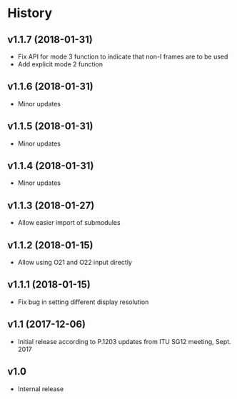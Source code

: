 # History

## v1.1.7 (2018-01-31)

- Fix API for mode 3 function to indicate that non-I frames are to be used
- Add explicit mode 2 function

## v1.1.6 (2018-01-31)

- Minor updates

## v1.1.5 (2018-01-31)

- Minor updates

## v1.1.4 (2018-01-31)

- Minor updates

## v1.1.3 (2018-01-27)

- Allow easier import of submodules

## v1.1.2 (2018-01-15)

- Allow using O21 and O22 input directly

## v1.1.1 (2018-01-15)

- Fix bug in setting different display resolution

## v1.1 (2017-12-06)

- Initial release according to P.1203 updates from ITU SG12 meeting, Sept. 2017

## v1.0

- Internal release